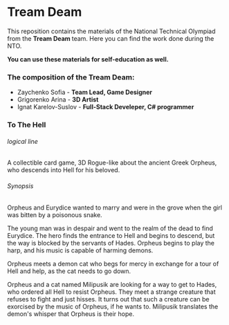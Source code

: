 # Tream Deam

This reposition contains the materials of the National Technical Olympiad from the <b> Tream Deam </b> team. Here you can find the work done during the NTO.

<b>You can use these materials for self-education as well.</b>

### The composition of the Tream Deam:
* Zaychenko Sofia - <b> Team Lead, Game Designer </b>
* Grigorenko Arina - <b> 3D Artist </b>
* Ignat Karelov-Suslov - <b> Full-Stack Develeper, C# programmer  </b>

### To The Hell
###### logical line
A collectible card game, 3D Rogue-like about the ancient Greek Orpheus, who descends into Hell for his beloved.
###### Synopsis
Orpheus and Eurydice wanted to marry and were in the grove when the girl was bitten by a poisonous snake.

The young man was in despair and went to the realm of the dead to find Eurydice. The hero finds the entrance 
to Hell and begins to descend, but the way is blocked by the servants of Hades. Orpheus begins to play the harp,
and his music is capable of harming demons.

Orpheus meets a demon cat who begs for mercy in exchange for a tour of Hell and help, as the cat needs to go down.

Orpheus and a cat named Milipusik are looking for a way to get to Hades, who ordered all Hell to resist Orpheus. They meet a strange creature that refuses to fight and just hisses. It turns out that such a creature can be exorcised by the music of Orpheus, if he wants to. Milipusik translates the demon's whisper that Orpheus is their hope.
